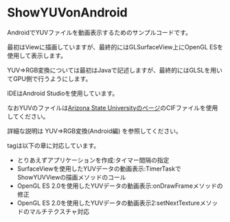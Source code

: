 # ShowYUVonAndroid

AndroidでYUVファイルを動画表示するためのサンプルコードです。

最初はViewに描画していますが、最終的にはGLSurfaceView上にOpenGL ESを使用して表示します。

YUV⇒RGB変換については最初はJavaで記述しますが、最終的にはGLSLを用いてGPU側で行うようにします。

IDEはAndroid Studioを使用しています。

なおYUVのファイルは[Arizona State Universityのページ](http://trace.eas.asu.edu/yuv/)のCIFファイルを使用してください。

詳細な説明は YUV⇒RGB変換(Android編) を参照してください。

tagは以下の章に対応しています。

- とりあえずアプリケーションを作成:タイマー間隔の指定
- SurfaceViewを使用したYUVデータの動画表示:TimerTaskでShowYUVViewの描画メソッドのコール
- OpenGL ES 2.0を使用したYUVデータの動画表示:onDrawFrameメソッドの修正
- OpenGL ES 2.0を使用したYUVデータの動画表示2:setNextTextureメソッドのマルチテクスチャ対応
